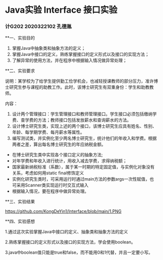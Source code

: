 # Java实验 Interface 接口实验

### 计G202 2020322102 孔德胤

**一、实验目的

1. 掌握Java中抽象类和抽象方法的定义；
2. 掌握Java中接口的定义，熟练掌握接口的定义形式以及接口的实现方法；
3. 了解异常的使用方法，并在程序中根据输入情况做异常处理；

**二、实验要求

说明：某学校为了给学生提供勤工俭学机会，也减轻授课教师的部分压力，准许博士研究生参与课程的助教工作。此时，该博士研究生有双重身份：学生和助教教师。

内容：
1. 设计两个管理接口：学生管理接口和教师管理接口。学生接口必须包括缴纳学费、查学费的方法；教师接口包括发放薪水和查询薪水的方法。
2. 设计博士研究生类，实现上述的两个接口，该博士研究生应具有姓名、性别、年龄、每学期学费、每月薪水等属性。
3. 编写测试类，并实例化至少两名博士研究生，统计他们的年收入和学费。根据两者之差，算出每名博士研究生的年应纳税金额。

* 在博士研究生类中实现各个接口定义的抽象方法;
* 对年学费和年收入进行统计，用收入减去学费，求得纳税额；
* 国家最新纳税标准（系数），属于某一时期的特定固定值，与实例化对象没有关系，考虑如何用static  final修饰定义
* 实例化研究生类时，可采用运行时通过main方法的参数args一次性赋值，也可采用Scanner类实现运行时交互式输入
* 根据输入情况，要在程序中做异常处理。

**三、实验结果

  https://github.com/KongDeYin1/Interface/blob/main/1.PNG
  
  
**四、实验感想

1.通过这次实验掌握Java中接口的定义、抽象类和抽象方法的定义

2.熟练掌握接口的定义形式以及接口的实现方法，学会使用boolean。

3.java中boolean值只能是true和false，而不能用0和1代替，并且一定要小写。

